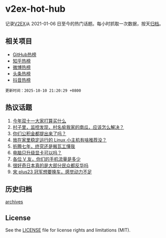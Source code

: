 # v2ex-hot-hub

 记录[V2EX](https://www.v2ex.com/)从 2021-01-06 日至今的热门话题。每小时抓取一次数据，按天[归档](archives)。
 
 ## 相关项目

- [GitHub热榜](https://github.com/lonnyzhang423/github-hot-hub)
- [知乎热榜](https://github.com/lonnyzhang423/zhihu-hot-hub)
- [微博热榜](https://github.com/lonnyzhang423/weibo-hot-hub)
- [头条热榜](https://github.com/lonnyzhang423/toutiao-hot-hub)
- [抖音热榜](https://github.com/lonnyzhang423/douyin-hot-hub)


 `更新时间：2025-10-10 21:20:29 +0800`

## 热议话题

1. [今年双十一大家打算买什么](https://www.v2ex.com/t/1164050)
1. [村子里，监控发现，村名偷我家的南瓜，应该怎么解决？](https://www.v2ex.com/t/1164060)
1. [你们公积金都提出来了吗？](https://www.v2ex.com/t/1164073)
1. [放在家里稳定运行的 Linux 小主机有啥推荐没？](https://www.v2ex.com/t/1164108)
1. [折腾七年，终究还是搬瓦工懂我](https://www.v2ex.com/t/1164035)
1. [电脑只升级显卡可以吗？](https://www.v2ex.com/t/1164098)
1. [各位 V 友，你们的手机流量是多少](https://www.v2ex.com/t/1164179)
1. [很好奇日本真的是大部分民众都反华吗](https://www.v2ex.com/t/1164210)
1. [宋 plus23 冠军想要换车，感觉动力不足](https://www.v2ex.com/t/1164076)

## 历史归档

[archives](archives)

## License

See the [LICENSE](LICENSE) file for license rights and limitations (MIT).
